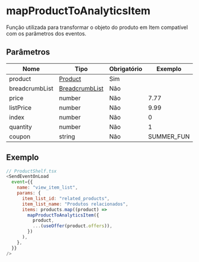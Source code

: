 # mapProductToAnalyticsItem

Função utilizada para transformar o objeto do produto em Item compatível com os parâmetros dos eventos.

## Parâmetros

| Nome | Tipo | Obrigatório | Exemplo |
|---|---|---|---|
| product | [Product](https://github.com/deco-cx/apps/blob/main/commerce/types.ts#L360) | Sim ||
| breadcrumbList | [BreadcrumbList](https://github.com/deco-cx/apps/blob/main/commerce/types.ts#L425) | Não ||
| price | number | Não | 7.77 |
| listPrice | number | Não | 9.99 |
| index | number | Não | 0 |
| quantity | number | Não | 1 |
| coupon | string | Não | SUMMER_FUN |

## Exemplo

```js
// ProductShelf.tsx
<SendEventOnLoad
  event={{
    name: "view_item_list",
    params: {
      item_list_id: "related_products",
      item_list_name: "Produtos relacionados",
      items: products.map((product) =>
        mapProductToAnalyticsItem({
          product,
          ...(useOffer(product.offers)),
        })
      ),
    },
  }}
/>
```

